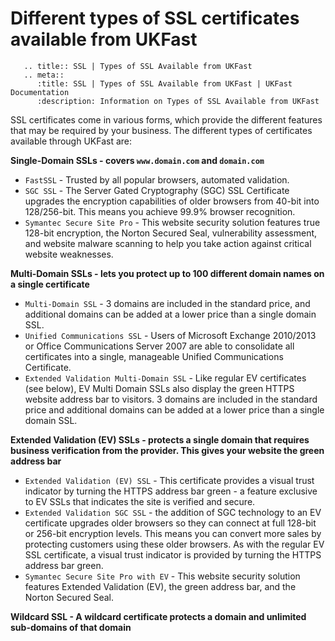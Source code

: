 # Different types of SSL certificates available from UKFast

```eval_rst
   .. title:: SSL | Types of SSL Available from UKFast
   .. meta::
      :title: SSL | Types of SSL Available from UKFast | UKFast Documentation
      :description: Information on Types of SSL Available from UKFast

```

SSL certificates come in various forms, which provide the different features that may be required by your business. The different types of certificates available through UKFast are:

**Single-Domain SSLs - covers `www.domain.com` and `domain.com`**
- `FastSSL` - Trusted by all popular browsers, automated validation.
- `SGC SSL` - The Server Gated Cryptography (SGC) SSL Certificate upgrades the encryption capabilities of older browsers from 40-bit into 128/256-bit. This means you achieve 99.9% browser recognition.
- `Symantec Secure Site Pro` - This website security solution features true 128-bit encryption, the Norton Secured Seal, vulnerability assessment, and website malware scanning to help you take action against critical website weaknesses.


**Multi-Domain SSLs - lets you protect up to 100 different domain names on a single certificate**
- `Multi-Domain SSL` - 3 domains are included in the standard price, and additional domains can be added at a lower price than a single domain SSL.
- `Unified Communications SSL` - Users of Microsoft Exchange 2010/2013 or Office Communications Server 2007 are able to consolidate all certificates into a single, manageable Unified Communications Certificate.
- `Extended Validation Multi-Domain SSL` - Like regular EV certificates (see below), EV Multi Domain SSLs also display the green HTTPS website address bar to visitors. 3 domains are included in the standard price and additional domains can be added at a lower price than a single domain SSL.

**Extended Validation (EV) SSLs - protects a single domain that requires business verification from the provider. This gives your website the green address bar**
- `Extended Validation (EV) SSL` - This certificate provides a visual trust indicator by turning the HTTPS address bar green - a feature exclusive to EV SSLs that indicates the site is verified and secure.
- `Extended Validation SGC SSL` - the addition of SGC technology to an EV certificate upgrades older browsers so they can connect at full 128-bit or 256-bit encryption levels.  This means you can convert more sales by protecting customers using these older browsers. As with the regular EV SSL certificate, a visual trust indicator is provided by turning the HTTPS address bar green.
- `Symantec Secure Site Pro with EV` - This website security solution features Extended Validation (EV), the green address bar, and the Norton Secured Seal.

**Wildcard SSL - A wildcard certificate protects a domain and unlimited sub-domains of that domain**
